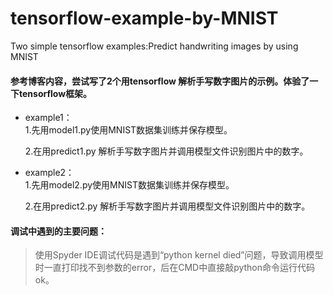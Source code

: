 # tensorflow-example-by-MNIST
Two simple tensorflow examples:Predict handwriting images by using MNIST

#### 参考博客内容，尝试写了2个用tensorflow 解析手写数字图片的示例。体验了一下**tensorflow**框架。

* example1：   
    1.先用model1.py使用MNIST数据集训练并保存模型。

    2.在用predict1.py 解析手写数字图片并调用模型文件识别图片中的数字。

* example2：  
    1.先用model2.py使用MNIST数据集训练并保存模型。

    2.在用predict2.py 解析手写数字图片并调用模型文件识别图片中的数字。
    
#### 调试中遇到的主要问题：

>使用Spyder IDE调试代码是遇到“python kernel died”问题，导致调用模型时一直打印找不到参数的error，后在CMD中直接敲python命令运行代码ok。
